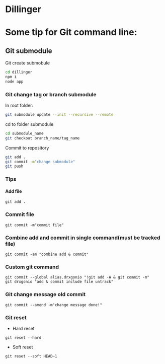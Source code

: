 # Dillinger

# Some tip for Git command line:

## Git submodule

Git create submobule

```sh
cd dillinger
npm i
node app
```

### Git change tag or branch submodule
In root folder: 
```sh
git submodule update --init --recursive --remote 
```
cd to folder submodule
```sh
cd submodule_name
git checkout branch_name/tag_name
```
Commit to repository
```sh
git add .
git commit -m"change submodule"
git push
```

### Tips
#### Add file
```
git add .
```
### Commit file
```
git commit -m"commit file"
```

### Combine add and commit in single command(must be tracked file)
```
git commit -am "combine add & commit"
```
### Custom git command
```
git commit --global alias.drxgonio "!git add -A & git commit -m"
git drxgonio "add & commit include file untrack"
```

### Git change message old commit
```
git commit --amend -m"change message done!"
```

### Git reset 
- Hard reset
```
git reset --hard
```
- Soft reset
```
git reset --soft HEAD~1
```
